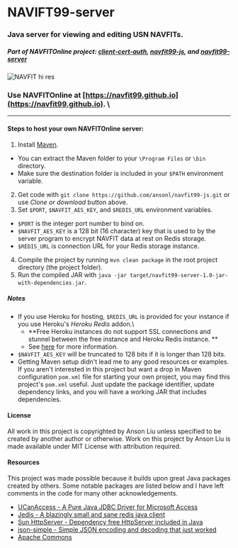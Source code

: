 # NAVIFT99-server
### Java server for viewing and editing USN NAVFITs. 

##### Part of NAVFITOnline project: [client-cert-auth](https://github.com/ansonl/client-cert-auth), [navfit99-js](https://github.com/ansonl/navfit99-js), and [navfit99-server](https://github.com/ansonl/navfit99-server)

![NAVFIT hi res](https://github.com/navfit99/navfit99.github.io/blob/master/assets/img/navfit99-256.png?raw=true)

### Use NAVFITOnline at **[https://navfit99.github.io](https://navfit99.github.io)**. \

-----

#### Steps to host your own NAVFITOnline server:

1. Install [Maven](https://maven.apache.org/).
  - You can extract the Maven folder to your `\Program Files` or `\bin` directory. 
  - Make sure the destination folder is included in your `$PATH` environment variable. 
  
2. Get code with `git clone https://github.com/ansonl/navfit99-js.git` or use *Clone or download* button above.
3. Set `$PORT`, `$NAVFIT_AES_KEY`, and `$REDIS_URL` environment variables. 
  - `$PORT` is the integer port number to bind on.
  - `$NAVFIT_AES_KEY` is a 128 bit (16 character) key that is used to by the server program to encrypt NAVFIT data at rest on Redis storage. 
  - `$REDIS_URL` is connection URL for your Redis storage instance. 
4. Compile the project by running `mvn clean package` in the root project directory (the project folder). 
5. Run the compiled JAR with `java -jar target/navfit99-server-1.0-jar-with-dependencies.jar`. 

##### Notes

- If you use Heroku for hosting, `$REDIS_URL` is provided for your instance if you use Heroku's *Heroku Redis* addon.\
  - **Free Heroku instances do not support SSL connections and stunnel between the free instance and Heroku Redis instance. **
  - See [here](https://devcenter.heroku.com/articles/securing-heroku-redis) for more information. 
- `$NAVFIT_AES_KEY` will be truncated to 128 bits if it is longer than 128 bits.
- Getting Maven setup didn't lead me to any good resources or examples. If you aren't interested in this project but want a drop in Maven configuration `pom.xml` file for starting your own project, you may find this project's `pom.xml` useful. Just update the package identifier, update dependency links, and you will have a working JAR that includes dependencies. 
 
#### License

All work in this project is copyrighted by Anson Liu unless specified to be created by another author or otherwise. Work on this project by Anson Liu is made available under MIT License with attribution required. 
 
#### Resources
 
This project was made possible because it builds upon great Java packages created by others. Some notable packages are listed below and I have left comments in the code for many other acknowledgements.
- [UCanAccess - A Pure Java JDBC Driver for Microsoft Access](http://ucanaccess.sourceforge.net/)
- [Jedis - A blazingly small and sane redis java client](https://github.com/xetorthio/jedis)
- [Sun HttpServer - Dependency free HttpServer included in Java](https://docs.oracle.com/javase/8/docs/jre/api/net/httpserver/spec/com/sun/net/httpserver/HttpServer.html)
- [json-simple - Simple JSON encoding and decoding that just worked](https://github.com/fangyidong/json-simple)
- [Apache Commons](https://commons.apache.org/)
